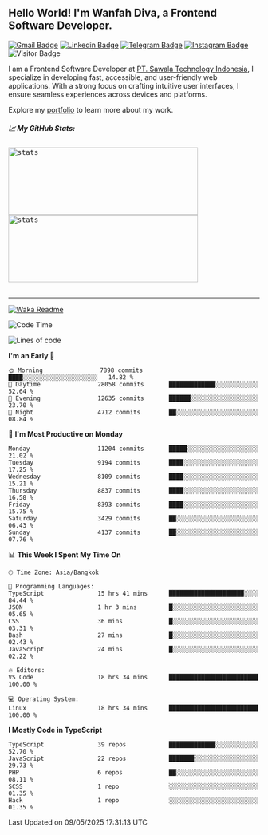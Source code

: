 ## Hello World! I'm Wanfah Diva, a Frontend Software Developer.

[![Gmail Badge](https://img.shields.io/badge/-Gmail-white?style=plastic&logo=Gmail&link=mailto:aditputrafirmansyah@gmail.com)](mailto:wanfahdivaa@gmail.com)
[![Linkedin Badge](https://img.shields.io/badge/-LinkedIn-blue?style=plastic&logo=Linkedin&link=https://www.linkedin.com/in/aditputrafirmansyah/)](https://www.linkedin.com/in/wanfahdiva/)
[![Telegram Badge](https://img.shields.io/badge/-Telegram-blue?style=plastic&logo=telegram&link=https://t.me/Adithya_13)](https://t.me/wanfahdiva)
[![Instagram Badge](https://img.shields.io/badge/-Instagram-white?style=plastic&logo=instagram&link=https://www.instagram.com/adithya_firmansyahputra/)](https://www.instagram.com/wnfhdva/)
![Visitor Badge](https://visitor-badge.laobi.icu/badge?page_id=wanfahdiva.wanfahdiva)

<p>
I am a Frontend Software Developer at <a href="https://sawala/tech" target="_blank">PT. Sawala Technology Indonesia</a>, I specialize in developing fast, accessible, and user-friendly web applications. With a strong focus on crafting intuitive user interfaces, I ensure seamless experiences across devices and platforms.

Explore my <a href="http://wanfahdiva-com.vercel.app/" target="_blank">portfolio</a> to learn more about my work.
</p>

<h5 align="left">
  
📈 **My GitHub Stats:**

</h5>

<div align="left">
<kbd>
  <img height="135em" width="380em" alt="stats" src="https://github-readme-stats-salesp07.vercel.app/api?username=wanfahdiva&count_private=true&show_icons=true&theme=react&rank_icon=github&border_radius=10&hide_title=true"></kbd>
</kbd>
<kbd>
    <img height="135em" width="380em" alt="stats" src="https://github-readme-activity-graph.vercel.app/graph?username=wanfahdiva&theme=react&hide_title=true"></kbd>
</div>

<br />

---

[![Waka Readme](https://github.com/wanfahdiva/wanfahdiva/actions/workflows/waka.yml/badge.svg)](https://github.com/wanfahdiva/wanfahdiva/actions/workflows/waka.yml)

<!--START_SECTION:waka-->
![Code Time](http://img.shields.io/badge/Code%20Time-1%2C947%20hrs%208%20mins-blue)

![Lines of code](https://img.shields.io/badge/From%20Hello%20World%20I%27ve%20Written-23.4%20million%20lines%20of%20code-blue)

**I'm an Early 🐤** 

```text
🌞 Morning                7898 commits        ████░░░░░░░░░░░░░░░░░░░░░   14.82 % 
🌆 Daytime                28058 commits       █████████████░░░░░░░░░░░░   52.64 % 
🌃 Evening                12635 commits       ██████░░░░░░░░░░░░░░░░░░░   23.70 % 
🌙 Night                  4712 commits        ██░░░░░░░░░░░░░░░░░░░░░░░   08.84 % 
```
📅 **I'm Most Productive on Monday** 

```text
Monday                   11204 commits       █████░░░░░░░░░░░░░░░░░░░░   21.02 % 
Tuesday                  9194 commits        ████░░░░░░░░░░░░░░░░░░░░░   17.25 % 
Wednesday                8109 commits        ████░░░░░░░░░░░░░░░░░░░░░   15.21 % 
Thursday                 8837 commits        ████░░░░░░░░░░░░░░░░░░░░░   16.58 % 
Friday                   8393 commits        ████░░░░░░░░░░░░░░░░░░░░░   15.75 % 
Saturday                 3429 commits        ██░░░░░░░░░░░░░░░░░░░░░░░   06.43 % 
Sunday                   4137 commits        ██░░░░░░░░░░░░░░░░░░░░░░░   07.76 % 
```


📊 **This Week I Spent My Time On** 

```text
🕑︎ Time Zone: Asia/Bangkok

💬 Programming Languages: 
TypeScript               15 hrs 41 mins      █████████████████████░░░░   84.44 % 
JSON                     1 hr 3 mins         █░░░░░░░░░░░░░░░░░░░░░░░░   05.65 % 
CSS                      36 mins             █░░░░░░░░░░░░░░░░░░░░░░░░   03.31 % 
Bash                     27 mins             █░░░░░░░░░░░░░░░░░░░░░░░░   02.43 % 
JavaScript               24 mins             █░░░░░░░░░░░░░░░░░░░░░░░░   02.22 % 

🔥 Editors: 
VS Code                  18 hrs 34 mins      █████████████████████████   100.00 % 

💻 Operating System: 
Linux                    18 hrs 34 mins      █████████████████████████   100.00 % 
```

**I Mostly Code in TypeScript** 

```text
TypeScript               39 repos            █████████████░░░░░░░░░░░░   52.70 % 
JavaScript               22 repos            ███████░░░░░░░░░░░░░░░░░░   29.73 % 
PHP                      6 repos             ██░░░░░░░░░░░░░░░░░░░░░░░   08.11 % 
SCSS                     1 repo              ░░░░░░░░░░░░░░░░░░░░░░░░░   01.35 % 
Hack                     1 repo              ░░░░░░░░░░░░░░░░░░░░░░░░░   01.35 % 
```




 Last Updated on 09/05/2025 17:31:13 UTC
<!--END_SECTION:waka-->
